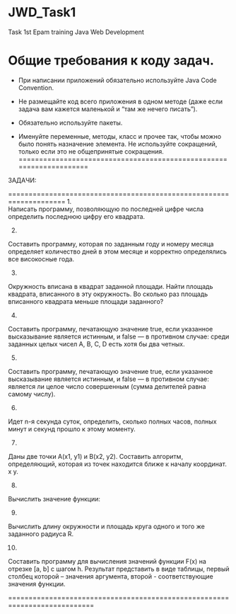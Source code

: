 # JWD_Task1
Task 1st Epam training Java Web Development 

Общие требования к коду задач.
===================================================================
   
- При написании приложений обязательно используйте Java
Code Convention.
     
- Не размещайте код всего приложения в одном методе (даже
если задача вам кажется маленькой и “там же нечего писать”).

- Обязательно используйте пакеты.

- Именуйте переменные, методы, класс и прочее так, чтобы
можно было понять назначение элемента. Не используйте сокращений, только если
это не общепринятые сокращения.
====================================================================

ЗАДАЧИ:

====================================================================
1.      
Написать программу, позволяющую по последней цифре числа
определить последнюю цифру его квадрата.

2.      
Составить программу, которая по заданным году и номеру
месяца определяет количество дней в этом месяце и корректно определялись все високосные
года.

3.      
Окружность вписана в квадрат заданной площади. Найти
площадь квадрата, вписанного в эту окружность. Во сколько раз площадь
вписанного квадрата меньше площади заданного?

4.      
Составить программу, печатающую значение true, если
указанное высказывание является истинным, и false — в противном случае: среди
заданных целых чисел А, В, С, D есть хотя бы два четных.

5.      
Составить программу, печатающую значение true, если
указанное высказывание является истинным, и false — в противном случае: является
ли целое число совершенным (сумма делителей равна самому числу).

6.      
Идет n-я секунда суток, определить, сколько полных часов,
полных минут и секунд прошло к этому моменту.

7.      
Даны две точки А(х1, у1) и В(х2, у2). Составить алгоритм,
определяющий, которая из точек находится ближе к началу координат. x y.

8.      
Вычислить значение функции:

9.      
Вычислить длину окружности и площадь круга одного и того
же заданного радиуса R.



10.  
Составить программу для вычисления значений функции F(x)
на отрезке [а, b] с шагом h. Результат представить в виде таблицы, первый
столбец которой – значения аргумента, второй - соответствующие значения
функции.

===========================================================================


 




 



 



 



 



 



 
